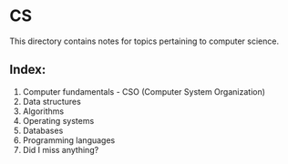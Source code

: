 # CS
This directory contains notes for topics pertaining to computer science.

## Index:
1. Computer fundamentals - CSO (Computer System Organization)
2. Data structures
3. Algorithms
4. Operating systems
5. Databases
6. Programming languages
7. Did I miss anything? 